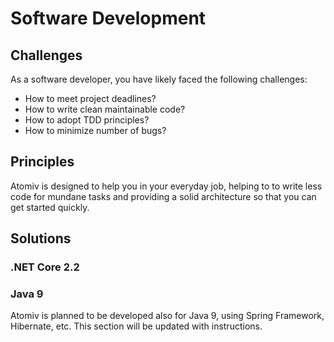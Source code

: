 # Software Development

## Challenges

As a software developer, you have likely faced the following challenges:

* How to meet project deadlines?
* How to write clean maintainable code?
* How to adopt TDD principles?
* How to minimize number of bugs?

## Principles

Atomiv is designed to help you in your everyday job, helping to to write less code for mundane tasks and providing a solid architecture so that you can get started quickly.

## Solutions

### .NET Core 2.2



### Java 9

Atomiv is planned to be developed also for Java 9, using Spring Framework, Hibernate, etc. This section will be updated with instructions.

